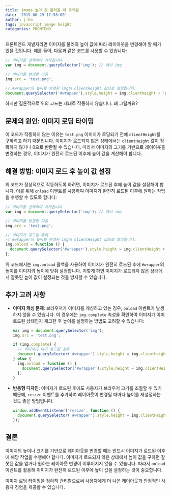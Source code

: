 ```yaml
---
title: image 높이 값 불러올 때 주의점
date: '2019-06-29 17:58:00'
author: j-ho
tags: javascript image height
categories: FRONTEND
---
```


프론트엔드 개발자라면 이미지를 불러와 높이 값에 따라 레이아웃을 변경해야 할 때가 있을 것입니다. 예를 들어, 다음과 같은 코드를 사용할 수 있습니다:

```javascript
// 이미지를 선택하여 가져옵니다
var img = document.querySelector('img'); // 예시 img

// 이미지를 변경한 다음
img.src = 'test.png';

// #wrapper의 높이를 변경된 img의 clientHeight 값으로 설정합니다.
document.querySelector('#wrapper').style.height = img.clientHeight + 'px';
```

하지만 결론적으로 위의 코드는 제대로 작동하지 않습니다. 왜 그럴까요?

## 문제의 원인: 이미지 로딩 타이밍

이 코드가 작동하지 않는 이유는 `test.png` 이미지가 로딩되기 전에 `clientHeight`를 구하려고 하기 때문입니다. 이미지가 로드되지 않은 상태에서는 `clientHeight` 값이 정확하지 않거나 0으로 반환될 수 있습니다. 따라서 이미지의 크기를 기반으로 레이아웃을 변경하는 경우, 이미지가 완전히 로드된 이후에 높이 값을 계산해야 합니다.

## 해결 방법: 이미지 로드 후 높이 값 설정

위 코드가 정상적으로 작동하도록 하려면, 이미지가 로드된 후에 높이 값을 설정해야 합니다. 이를 위해 `onload` 이벤트를 사용하여 이미지가 완전히 로드된 이후에 원하는 작업을 수행할 수 있도록 합니다:

```javascript
// 이미지를 선택하여 가져옵니다
var img = document.querySelector('img'); // 예시 img

// 이미지를 변경한 다음
img.src = 'test.png';

// 이미지가 로드된 후에
// #wrapper의 높이를 변경된 img의 clientHeight 값으로 설정합니다.
img.onload = function () {
  document.querySelector('#wrapper').style.height = img.clientHeight + 'px';
};
```

위 코드에서는 `img.onload` 콜백을 사용하여 이미지가 완전히 로드된 후에 `#wrapper`의 높이를 이미지의 높이에 맞춰 설정합니다. 이렇게 하면 이미지가 로드되지 않은 상태에서 잘못된 높이 값이 설정되는 것을 방지할 수 있습니다.

## 추가 고려 사항

- **이미지 캐싱 문제**: 브라우저가 이미지를 캐싱하고 있는 경우, `onload` 이벤트가 발생하지 않을 수 있습니다. 이 경우에는 `img.complete` 속성을 확인하여 이미지가 이미 로드된 상태인지 체크한 후 높이를 설정하는 방법도 고려할 수 있습니다:

  ```javascript
  var img = document.querySelector('img');
  img.src = 'test.png';

  if (img.complete) {
    // 이미지가 이미 로드된 경우
    document.querySelector('#wrapper').style.height = img.clientHeight + 'px';
  } else {
    img.onload = function () {
      document.querySelector('#wrapper').style.height = img.clientHeight + 'px';
    };
  }
  ```

- **반응형 디자인**: 이미지가 로드된 후에도 사용자가 브라우저 크기를 조절할 수 있기 때문에, `resize` 이벤트를 추가하여 레이아웃이 변경될 때마다 높이를 재설정하는 것도 좋은 방법입니다.

  ```javascript
  window.addEventListener('resize', function () {
    document.querySelector('#wrapper').style.height = img.clientHeight + 'px';
  });
  ```

## 결론

이미지의 높이나 크기를 기반으로 레이아웃을 변경할 때는 반드시 이미지가 로드된 이후에 해당 작업을 수행해야 합니다. 이미지가 로드되지 않은 상태에서 높이 값을 구하면 잘못된 값을 얻거나 원하는 레이아웃 변경이 이루어지지 않을 수 있습니다. 따라서 `onload` 이벤트를 활용해 이미지가 완전히 로드된 이후에 높이 값을 설정하는 것이 중요합니다.

이미지 로딩 타이밍을 정확히 관리함으로써 사용자에게 더 나은 레이아웃과 안정적인 사용자 경험을 제공할 수 있습니다.

```toc

```
